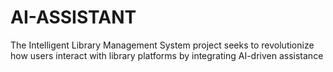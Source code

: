 # AI-ASSISTANT
The Intelligent Library Management System project seeks to revolutionize how users interact with library platforms by integrating AI-driven assistance
